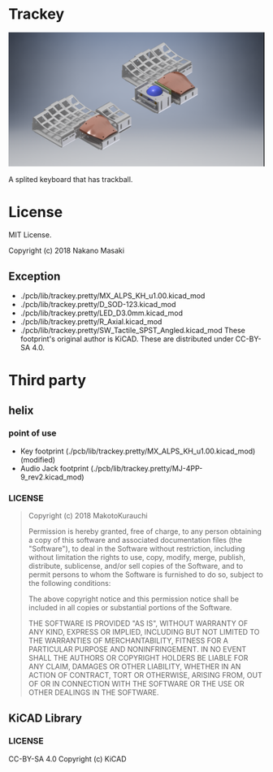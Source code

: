 # Trackey
![trackey](./trackey.png)

A splited keyboard that has trackball.

# License
MIT License.

Copyright (c) 2018 Nakano Masaki

## Exception
 * ./pcb/lib/trackey.pretty/MX_ALPS_KH_u1.00.kicad_mod
 * ./pcb/lib/trackey.pretty/D_SOD-123.kicad_mod
 * ./pcb/lib/trackey.pretty/LED_D3.0mm.kicad_mod
 * ./pcb/lib/trackey.pretty/R_Axial.kicad_mod
 * ./pcb/lib/trackey.pretty/SW_Tactile_SPST_Angled.kicad_mod
These footprint's original author is KiCAD.
These are distributed under CC-BY-SA 4.0.

# Third party
## helix
### point of use
 * Key footprint (./pcb/lib/trackey.pretty/MX_ALPS_KH_u1.00.kicad_mod) (modified)
 * Audio Jack footprint (./pcb/lib/trackey.pretty/MJ-4PP-9_rev2.kicad_mod)
### LICENSE
>Copyright (c) 2018 MakotoKurauchi
>
>Permission is hereby granted, free of charge, to any person obtaining a copy
>of this software and associated documentation files (the "Software"), to deal
>in the Software without restriction, including without limitation the rights
>to use, copy, modify, merge, publish, distribute, sublicense, and/or sell
>copies of the Software, and to permit persons to whom the Software is
>furnished to do so, subject to the following conditions:
>
>The above copyright notice and this permission notice shall be included in all
>copies or substantial portions of the Software.
>
>THE SOFTWARE IS PROVIDED "AS IS", WITHOUT WARRANTY OF ANY KIND, EXPRESS OR
>IMPLIED, INCLUDING BUT NOT LIMITED TO THE WARRANTIES OF MERCHANTABILITY,
>FITNESS FOR A PARTICULAR PURPOSE AND NONINFRINGEMENT. IN NO EVENT SHALL THE
>AUTHORS OR COPYRIGHT HOLDERS BE LIABLE FOR ANY CLAIM, DAMAGES OR OTHER
>LIABILITY, WHETHER IN AN ACTION OF CONTRACT, TORT OR OTHERWISE, ARISING FROM,
>OUT OF OR IN CONNECTION WITH THE SOFTWARE OR THE USE OR OTHER DEALINGS IN THE
>SOFTWARE.

## KiCAD Library
### LICENSE
CC-BY-SA 4.0
Copyright (c) KiCAD
